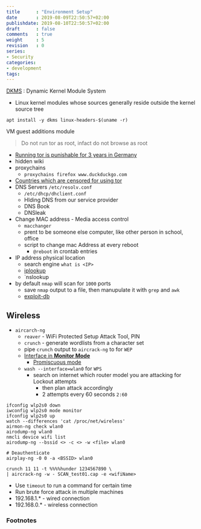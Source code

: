 ```yaml
---
title      : "Environment Setup"
date       : 2019-08-09T22:50:57+02:00
publishdate: 2019-08-10T22:50:57+02:00
draft      : false
comments   : true
weight     : 5
revision   : 0
series:
- Security
categories:
- development
tags:
---
```


[DKMS](https://wiki.archlinux.org/index.php/Dynamic_Kernel_Module_Support)
: Dynamic Kernel Module System
* Linux kernel modules whose sources generally reside outside the kernel source tree
<!-- more -->

```
apt install -y dkms linux-headers-$(uname -r)
```

VM guest additions module

> Do not run tor as root, infact do not browse as root

* [Running tor is punishable for 3 years in Germany](https://www.privateinternetaccess.com/blog/2019/03/germany-considers-amendment-to-law-which-makes-it-illegal-to-run-a-tor-node-or-website/)
* hidden wiki
* proxychains
  * `proxychains firefox www.duckduckgo.com`
* [Countries which are censored for using tor](https://protonvpn.com/blog/are-vpns-illegal/)
* DNS Servers `/etc/resolv.conf`
  * `/etc/dhcp/dhclient.conf`
  * HIding DNS from our service provider
  * DNS Book
  * DNSleak
* Change MAC address - Media access control
  * `macchanger`
  * prent to be someone else computer, like other person in school, office
  * script to change mac Address at every reboot
    * `@reboot` in crontab entries
* IP address physical location
  * search engine `what is <IP>`
  * [iplookup](https://ipinfo.io/)
  * `nslookup
* by default `nmap` will scan for `1000` ports
  * save `nmap` output to a file, then manupulate it with `grep` and `awk`
  * [exploit-db](https://www.exploit-db.com/)

## Wireless

* `aircarch-ng`
  * `reaver` - WiFi Protected Setup Attack Tool, PIN
  * `crunch` - generate wordlists from a character set
  * pipe `crunch` output to `aircrack-ng` to for `WEP`
  * [Interface in **Monitor Mode**](https://askubuntu.com/questions/512926/how-to-configure-wifi-adaptor-to-monitor-mode)
    * [Promiscuous mode](https://en.wikipedia.org/wiki/Promiscuous_mode)
  * `wash --interface=wlan0` for `WPS`
    * search on internet which router model you are attacking for Lockout attempts
      * then plan attack accordingly
      * 2 attempts every 60 seconds `2:60`

```
ifconfig wlp2s0 down
iwconfig wlp2s0 mode monitor
ifconfig wlp2s0 up
watch --differences 'cat /proc/net/wireless'
airmon-ng check wlan0
airodump-ng wlan0
nmcli device wifi list
airodump-ng --bssid <> -c <> -w <file> wlan0

# Deauthenticate
airplay-ng -0 0 -a <BSSID> wlan0

crunch 11 11 -t %%%%hunder 1234567890 \
| aircrack-ng -w - SCAN_test01.cap -e <wifiName>
```

* Use `timeout` to run a command for certain time
* Run brute force attack in multiple machines
* 192.168.1.* - wired connection
* 192.168.0.* - wireless connection

### Footnotes

[^1]: https://en.wikipedia.org/wiki/Kevin_Mitnick
[^2]:
